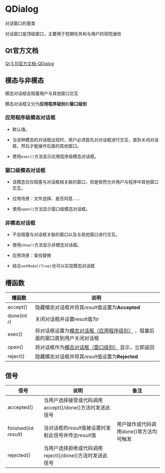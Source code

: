 # QDialog

对话窗口的基类

对话窗口是顶级窗口，主要用于短期任务和与用户的简短通信


## Qt官方文档

[Qt 5.15官方文档-QDialog](https://doc.qt.io/qt-5.15/qdialog.html)



## 模态与非模态

模态对话框会阻塞用户与其他窗口交互

模态对话框又分为**应用程序级别**和**窗口级别**

### 应用程序级模态对话框

- 默认值。

- 当该种模态的对话框出现时，用户必须首先对对话框进行交互，直到关闭对话框，然后才能操作后面的其他窗口。

- 使用`exec()`方法显示应用程序级模态对话框。

### 窗口级模态对话框

- 该模态仅仅阻塞与对话框相关联的窗口，但是依然允许用户与程序中其他窗口交互。

- 应用场景：文件选择、是否同意……

- 使用`open()`方法显示窗口级模态对话框。

### 非模态对话框

- 不会阻塞与对话框关联的窗口以及与其他窗口进行交互。

- 使用`show()`方法显示非模态对话框。

- 应用场景：查找替换
- 结合`setModal(True)`也可以实现模态对话框

## 槽函数

| 槽函数        | 说明                                                         |
| ------------- | ------------------------------------------------------------ |
| accept()      | 隐藏模态对话框并将其*result*值设置为**Accepted**             |
| done(int *r*) | 关闭对话框并设置result值为*r*                                |
| exec()        | 将对话框设置为[模态对话框（应用程序级别）](https://doc.qt.io/qt-5.15/qdialog.html#modal-dialogs) ，阻塞后面的窗口直到用户关闭对话框 |
| open()        | 将对话框作为[模态对话框（窗口级别）](https://doc.qt.io/qt-5.15/qdialog.html#modal-dialogs) 显示，立即返回 |
| reject()      | 隐藏模态对话框并将其*result*值设置为**Rejected**             |



## 信号

| 信号                   | 说明                                                    | 备注                                   |
| ---------------------- | ------------------------------------------------------- | -------------------------------------- |
| accepted()             | 当用户选择接受或代码调用accept()/done()方法时发送此信号 |                                        |
| finished(int *result*) | 当对话框的*result*值被设置时发射此信号并传出*result*值  | 用户操作或代码调用done()等方法均可触发 |
| rejected()             | 当用户选择拒绝或代码调用reject()/done()方法时发送此信号 |                                        |

